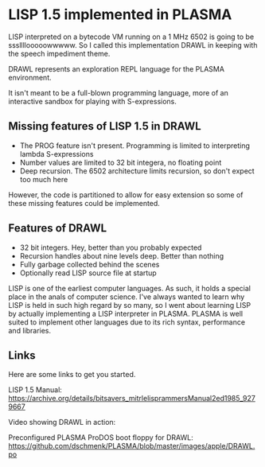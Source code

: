 # LISP 1.5 implemented in PLASMA

LISP interpreted on a bytecode VM running on a 1 MHz 6502 is going to be sssllllooooowwwww. So I called this implementation DRAWL in keeping with the speech impediment theme.

DRAWL represents an exploration REPL language for the PLASMA environment.

It isn't meant to be a full-blown programming language, more of an interactive sandbox for playing with S-expressions.

## Missing features of LISP 1.5 in DRAWL

- The PROG feature isn't present. Programming is limited to interpreting lambda S-expressions
- Number values are limited to 32 bit integera, no floating point
- Deep recursion. The 6502 architecture limits recursion, so don't expect too much here

However, the code is partitioned to allow for easy extension so some of these missing features could be implemented.

## Features of DRAWL

- 32 bit integers. Hey, better than you probably expected
- Recursion handles about nine levels deep. Better than nothing
- Fully garbage collected behind the scenes
- Optionally read LISP source file at startup

LISP is one of the earliest computer languages. As such, it holds a special place in the anals of computer science. I've always wanted to learn why LISP is held in such high regard by so many, so I went about learning LISP by actually implementing a LISP interpreter in PLASMA. PLASMA is well suited to implement other languages due to its rich syntax, performance and libraries.

## Links

Here are some links to get you started.

LISP 1.5 Manual: https://archive.org/details/bitsavers_mitrlelisprammersManual2ed1985_9279667

Video showing DRAWL in action:

Preconfigured PLASMA ProDOS boot floppy for DRAWL: https://github.com/dschmenk/PLASMA/blob/master/images/apple/DRAWL.po
